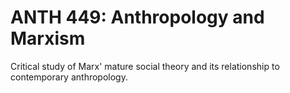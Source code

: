 # ANTH 449: Anthropology and Marxism

Critical study of Marx' mature social theory and its relationship to contemporary anthropology.